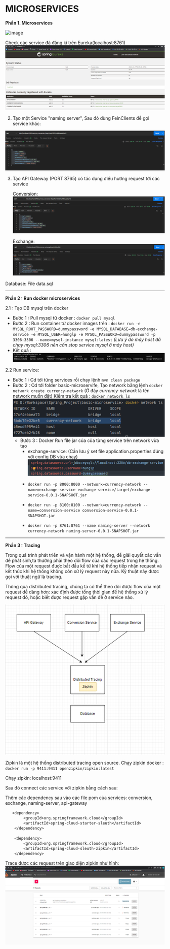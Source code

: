 # MICROSERVICES 

**Phần 1. Microservices**


![image](https://user-images.githubusercontent.com/101548961/195976908-359f5e36-b534-4a6d-8e91-8c8373a88a5e.png)

Check các service đã đăng kí trên Eureka(localhost:8761)
![img_6.png](img_6.png)

2. Tạo một Service "naming server", Sau đó dùng FeinClients để gọi service khác:

![img.png](img.png)

3. Tạo API Gateway (PORT 8765) có tác dụng điều hướng request tới các service

    Conversion:
![img_1.png](img_1.png)

    Exchange:
![img_2.png](img_2.png)

Database: File data.sql


------------------------------------------------------------------------------------------------------------------------
**Phần 2 : Run docker microservices**



2.1 : Tạo DB mysql trên docker
- Bước 1 : Pull mysql từ docker : `docker pull mysql`
- Bước 2 : Run container từ docker images trên : `docker run -e MYSQL_ROOT_PASSWORD=dummypassword -e MYSQL_DATABASE=db-exchange-service -e MYSQL_USER=hunglp -e MYSQL_PASSWORD=dummypassword -p 3306:3306 --name=mysql-instance mysql:latest`
  _(Lưu ý do máy host đã chạy mysql:3306 nên cần stop service mysql ở máy host)_
- Kết quả : 
    ![img_9.png](img_9.png)

2.2 Run service:
- Bước 1 : Cd tới từng services rồi chạy lệnh `mvn clean package`
- Bước 2 : Cd tới folder basic-microservife, Tạo network bằng lệnh  `docker network create currency-network`
  (Ở đây _currency-network_ là tên network muốn đặt)
  Kiểm tra kết quả : `docker network ls`
        ![img_7.png](img_7.png)
  - Bước 3 : Docker Run file jar của của từng service trên network vừa tạo
     - exchange-service: (Cần lưu ý set file application.properties đúng với config DB vừa chạy)
    ![img_10.png](img_10.png)
     + `docker run -p 8000:8000 --network=currency-network --name=exchange-service exchange-service/target/exchange-service-0.0.1-SNAPSHOT.jar`

     + `docker run -p 8100:8100 --network=currency-network --name=conversion-service conversion-service-0.0.1-SNAPSHOT.jar`
    
     + `docker run -p 8761:8761 --name naming-server --network currency-network naming-server-0.0.1-SNAPSHOT.jar`


------------------------------------------------------------------------------------------------------------------------
**Phần 3 : Tracing** 


Trong quá trình phát triển và vận hành một hệ thống, để giải quyết các vấn đề phát sinh,ta thường phải theo dõi 
flow của các request trong hệ thống. Flow của một request được bắt đầu kể từ khi hệ thống tiếp nhận request và kết thúc
khi hệ thống không còn xử lý request này nữa. Kỹ thuật này được gọi với thuật ngữ là tracing.

Thông qua distributed tracing, chúng ta có thể theo dõi được flow của một request dễ dàng hơn: xác định được tổng thời 
gian để hệ thống xử lý request đó, hoặc biết được request gặp vấn đề ở service nào.

![img_4.png](img_4.png)

Zipkin là một hệ thống distributed tracing open source. Chạy zipkin docker : `docker run -p 9411:9411 openzipkin/zipkin:latest`


Chạy zipkin: localhost:9411

Sau đó connect các service với zipkin bằng cách sau:

Thêm các dependency sau vào các file pom của services: conversion, exchange, naming-server, api-gateway
      
       <dependency>
            <groupId>org.springframework.cloud</groupId>
            <artifactId>spring-cloud-starter-sleuth</artifactId>
        </dependency>

        <dependency>
            <groupId>org.springframework.cloud</groupId>
            <artifactId>spring-cloud-sleuth-zipkin</artifactId>
        </dependency>

Trace được các request trên giao diện zipkin như hình:
![img_5.png](img_5.png)
